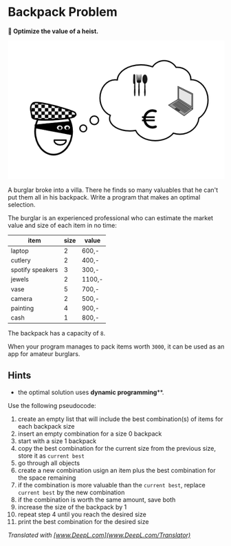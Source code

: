 
# Backpack Problem

**🎯 Optimize the value of a heist.**

![Einbrecher](images/burglar.png)

A burglar broke into a villa. There he finds so many valuables that he can't put them all in his backpack. Write a program that makes an optimal selection.

The burglar is an experienced professional who can estimate the market value and size of each item in no time:

| item  | size  | value |
|-------|-------|-------|
| laptop | 2  | 600,- |
| cutlery | 2 | 400,- |
| spotify speakers | 3  | 300,- |
| jewels | 2 | 1100,- |
| vase | 5 | 700,- |
| camera | 2 | 500,- |
| painting | 4 | 900,- |
| cash | 1 | 800,- |

The backpack has a capacity of `8`.

When your program manages to pack items worth `3000`, it can be used as an app for amateur burglars.

## Hints

* the optimal solution uses **dynamic programming****.

Use the following pseudocode:

1. create an empty list that will include the best combination(s) of items for each backpack size
2. insert an empty combination for a size 0 backpack
3. start with a size 1 backpack
4. copy the best combination for the current size from the previous size, store it as `current best`
5. go through all objects
6. create a new combination usign an item plus the best combination for the space remaining
7. if the combination is more valuable than the `current best`, replace `current best` by the new combination
8. if the combination is worth the same amount, save both
8. increase the size of the backpack by 1
9. repeat step 4 until you reach the desired size
10. print the best combination for the desired size


*Translated with [www.DeepL.com](www.DeepL.com/Translator)*
